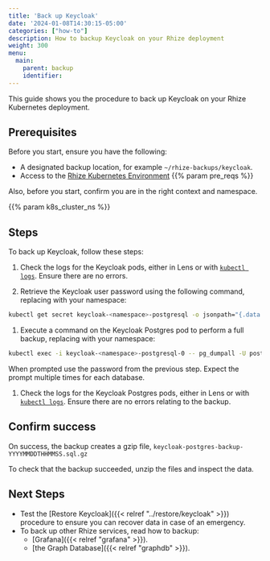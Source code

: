 ```yaml
---
title: 'Back up Keycloak'
date: '2024-01-08T14:30:15-05:00'
categories: ["how-to"]
description: How to backup Keycloak on your Rhize deployment
weight: 300
menu:
  main:
    parent: backup
    identifier:
---
```


This guide shows you the procedure to back up Keycloak on your Rhize Kubernetes deployment.

## Prerequisites

Before you start, ensure you have the following:

- A designated backup location, for example `~/rhize-backups/keycloak`.
- Access to the [Rhize Kubernetes Environment](/deploy/install/setup-kubernetes)
{{% param pre_reqs %}}

Also, before you start, confirm you are in the right context and namespace.

{{% param k8s_cluster_ns %}}

## Steps

To back up Keycloak, follow these steps:

1. Check the logs for the Keycloak pods, either in Lens or with [`kubectl logs`](https://kubernetes.io/docs/reference/generated/kubectl/kubectl-commands#logs).
    Ensure there are no errors.

1. Retrieve the Keycloak user password using the following command, replacing <namespace> with your namespace:


  ```bash
  kubectl get secret keycloak-<namespace>-postgresql -o jsonpath="{.data.postgres-password}" | base64 --decode
  ```

1. Execute a command on the Keycloak Postgres pod to perform a full backup, replacing <namespace> with your namespace:

  ```bash
  kubectl exec -i keycloak-<namespace>-postgresql-0 -- pg_dumpall -U postgres | gzip > keycloak-postgres-backup-$(date +"%Y%m%dT%I%M%p").sql.gz
  ```

  When prompted use the password from the previous step. Expect the prompt multiple times for each database.

1. Check the logs for the Keycloak Postgres pods, either in Lens or with [`kubectl logs`](https://kubernetes.io/docs/reference/generated/kubectl/kubectl-commands#logs).
    Ensure there are no errors relating to the backup.

## Confirm success

On success, the backup creates a gzip file, `keycloak-postgres-backup-YYYYMMDDTHHMMSS.sql.gz`

To check that the backup succeeded, unzip the files and inspect the data.

## Next Steps

- Test the [Restore Keycloak]({{< relref "../restore/keycloak" >}}) procedure to ensure you can recover data in case of an emergency.
- To back up other Rhize services, read how to backup:
  - [Grafana]({{< relref "grafana" >}}).
  - [the Graph Database]({{< relref "graphdb" >}}).
